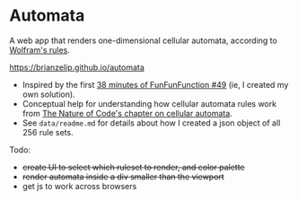 # Automata

A web app that renders one-dimensional cellular automata, according to [Wolfram's rules](http://atlas.wolfram.com/01/01/).

https://brianzelip.github.io/automata

- Inspired by the first [38 minutes of FunFunFunction \#49](https://www.youtube.com/watch?v=bc-fVdbjAwk) (ie, I created my own solution).
- Conceptual help for understanding how cellular automata rules work from [The Nature of Code's chapter on cellular automata](http://natureofcode.com/book/chapter-7-cellular-automata/).
- See `data/readme.md` for details about how I created a json object of all 256 rule sets.

Todo:
- ~~create UI to select which ruleset to render, and color palette~~
- ~~render automata inside a div smaller than the viewport~~
- get js to work across browsers
